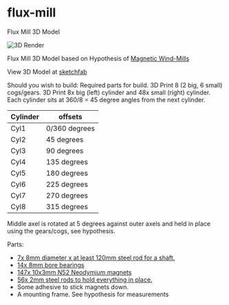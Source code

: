 # flux-mill
Flux Mill 3D Model

![3D Render](https://i.snipboard.io/Mu9Uwr.jpg)

Flux Mill 3D Model based on Hypothesis of [Magnetic Wind-Mills](https://research.tue.nl/en/publications/essay-on-magnetic-wind-mills-part-i-analysis-and-design)

View 3D Model at [sketchfab](https://sketchfab.com/3d-models/flux-mill-d1883fca0a57435c841ca032b7990fb4)

Should you wish to build:
Required parts for build. 3D Print 8 (2 big, 6 small) cogs/gears. 3D Print 8x big (left) cylinder and 48x small (right) cylinder.
Each cylinder sits at 360/8 = 45 degree angles from the next cylinder.

Cylinder | offsets
--- | ---
Cyl1 | 0/360 degrees
Cyl2 | 45 degrees
Cyl3 | 90 degrees
Cyl4 | 135 degrees
Cyl5 | 180 degrees
Cyl6 | 225 degrees
Cyl7 | 270 degrees
Cyl8 | 315 degrees

Middle axel is rotated at 5 degrees against outer axels and held in place using the gears/cogs, see hypothesis.

Parts:
 * [7x 8mm diameter x at least 120mm steel rod for a shaft.](https://www.amazon.nl/gp/product/B07TS6Y2JB/)
 * [14x 8mm bore bearings](https://www.amazon.nl/DXLing-Aligning-Rhombus-Machinery-Conveyor/dp/B08CTWCT8Z/)
 * [147x 10x3mm N52 Neodymium magnets](https://www.amazon.nl/gp/product/B07KW54QB1/)
 * [56x 2mm steel rods to hold everything in place.](https://www.amazon.nl/Creativ-58026-staaf-10-stuks/dp/B009ZSIOZQ/)
 * Some adhesive to stick magnets down.
 * A mounting frame. See hypothesis for measurements
